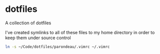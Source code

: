 # dotfiles
A collection of dotfiles

I've created symlinks to all of these files to my home directory in order to keep them under source control
```sh
ln -s ~/Code/dotfiles/parondeau/.vimrc ~/.vimrc
```
